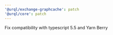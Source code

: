 ```yaml
---
'@urql/exchange-graphcache': patch
'@urql/core': patch
---
```


Fix compatibility with typescript 5.5 and Yarn Berry
